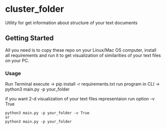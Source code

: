 # cluster_folder

Utility for get information about structure of your text documents 

## Getting Started

All you need is to copy these repo on your Linux/Mac OS computer, install all requirements and run it to get visualization of similarities of your text files on your PC.

### Usage

Run Terminal
execute -> pip install -r requirements.txt
run program in CLI ->  python3 main.py -p your_folder

if you want 2-d visualization of your text files representaion run option -v True 

```
python3 main.py -p your_folder -v True
or
python3 main.py -p your_folder
```

